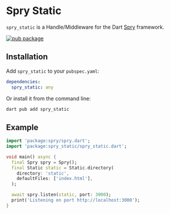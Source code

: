 # Spry Static

`spry_static` is a Handle/Middleware for the Dart [Spry](https://spry.fun) framework.

[![pub package](https://img.shields.io/pub/v/spry_static.svg)](https://pub.dartlang.org/packages/spry_static)

## Installation

Add `spry_static` to your `pubspec.yaml`:

```yaml
dependencies:
  spry_static: any
```

Or install it from the command line:

```bash
dart pub add spry_static
```

## Example

```dart
import 'package:spry/spry.dart';
import 'package:spry_static/spry_static.dart';

void main() async {
  final Spry spry = Spry();
  final Static static = Static.directory(
    directory: 'static',
    defaultFiles: ['index.html'],
  );

  await spry.listen(static, port: 3000);
  print('Listening on port http://localhost:3000');
}
```
